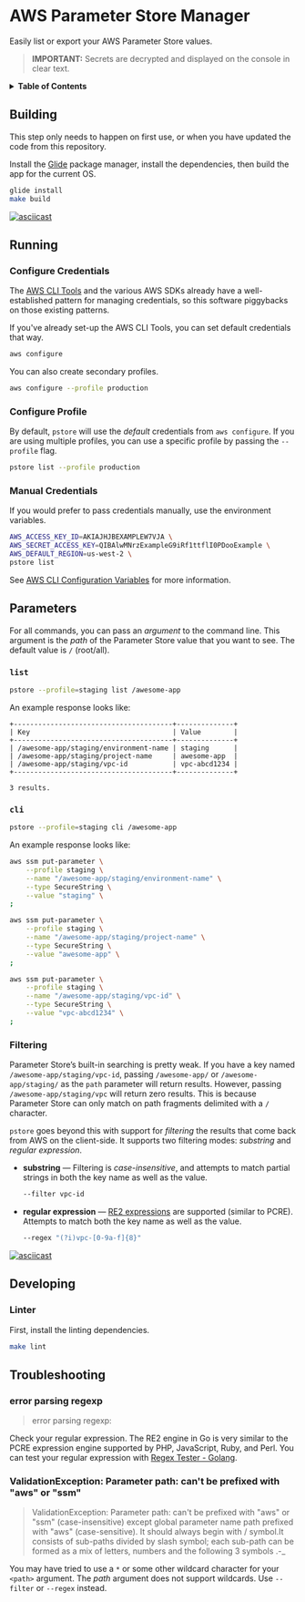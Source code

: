 # AWS Parameter Store Manager

Easily list or export your AWS Parameter Store values.

> **IMPORTANT:** Secrets are decrypted and displayed on the console in clear text.

<details>
<summary>
<b>Table of Contents</b>
</summary>

TBD

</details>

## Building

This step only needs to happen on first use, or when you have updated the code from this repository.

Install the [Glide] package manager, install the dependencies, then build the app for the current OS.

```bash
glide install
make build
```

[![asciicast](https://asciinema.org/a/186681.png)](https://asciinema.org/a/186681)

## Running

### Configure Credentials

The [AWS CLI Tools] and the various AWS SDKs already have a well-established pattern for managing credentials, so this software piggybacks on those existing patterns.

If you've already set-up the AWS CLI Tools, you can set default credentials that way.

```bash
aws configure
```

You can also create secondary profiles.

```bash
aws configure --profile production
```

### Configure Profile

By default, `pstore` will use the _default_ credentials from `aws configure`. If you are using multiple profiles, you can use a specific profile by passing the `--profile` flag.

```bash
pstore list --profile production
```

### Manual Credentials

If you would prefer to pass credentials manually, use the environment variables.

```bash
AWS_ACCESS_KEY_ID=AKIAJHJBEXAMPLEW7VJA \
AWS_SECRET_ACCESS_KEY=QIBAlwMNrzExampleG9iRf1ttflI0PDooExample \
AWS_DEFAULT_REGION=us-west-2 \
pstore list
```

See [AWS CLI Configuration Variables](https://docs.aws.amazon.com/cli/latest/topic/config-vars.html) for more information.

## Parameters

For all commands, you can pass an _argument_ to the command line. This argument is the _path_ of the Parameter Store value that you want to see. The default value is `/` (root/all).

### `list`

```bash
pstore --profile=staging list /awesome-app
```

An example response looks like:

```plain
+---------------------------------------+--------------+
| Key                                   | Value        |
+---------------------------------------+--------------+
| /awesome-app/staging/environment-name | staging      |
| /awesome-app/staging/project-name     | awesome-app  |
| /awesome-app/staging/vpc-id           | vpc-abcd1234 |
+---------------------------------------+--------------+

3 results.
```

### `cli`

```bash
pstore --profile=staging cli /awesome-app
```

An example response looks like:

```bash
aws ssm put-parameter \
    --profile staging \
    --name "/awesome-app/staging/environment-name" \
    --type SecureString \
    --value "staging" \
;

aws ssm put-parameter \
    --profile staging \
    --name "/awesome-app/staging/project-name" \
    --type SecureString \
    --value "awesome-app" \
;

aws ssm put-parameter \
    --profile staging \
    --name "/awesome-app/staging/vpc-id" \
    --type SecureString \
    --value "vpc-abcd1234" \
;
```

### Filtering

Parameter Store’s built-in searching is pretty weak. If you have a key named `/awesome-app/staging/vpc-id`, passing `/awesome-app/` or `/awesome-app/staging/` as the `path` parameter will return results. However, passing `/awesome-app/staging/vpc` will return zero results. This is because Parameter Store can only match on path fragments delimited with a `/` character.

`pstore` goes beyond this with support for _filtering_ the results that come back from AWS on the client-side. It supports two filtering modes: _substring_ and _regular expression_.

* **substring** — Filtering is _case-insensitive_, and attempts to match partial strings in both the key name as well as the value.

  ```bash
  --filter vpc-id
  ```

* **regular expression** — [RE2 expressions](https://github.com/google/re2/wiki/Syntax) are supported (similar to PCRE). Attempts to match both the key name as well as the value.

  ```bash
  --regex "(?i)vpc-[0-9a-f]{8}"
  ```

[![asciicast](https://asciinema.org/a/186679.png)](https://asciinema.org/a/186679)

## Developing

### Linter

First, install the linting dependencies.

```bash
make lint
```

## Troubleshooting

### error parsing regexp

> error parsing regexp: <error message>

Check your regular expression. The RE2 engine in Go is very similar to the PCRE expression engine supported by PHP, JavaScript, Ruby, and Perl. You can test your regular expression with [Regex Tester - Golang](https://regex-golang.appspot.com).

### ValidationException: Parameter path: can't be prefixed with "aws" or "ssm"

> ValidationException: Parameter path: can't be prefixed with "aws" or "ssm" (case-insensitive) except global parameter name path prefixed with "aws" (case-sensitive). It should always begin with / symbol.It consists of sub-paths divided by slash symbol; each sub-path can be formed as a mix of letters, numbers and the following 3 symbols .-_

You may have tried to use a `*` or some other wildcard character for your `<path>` argument. The _path_ argument does not support wildcards. Use `--filter` or `--regex` instead.

  [AWS CLI Tools]: https://aws.amazon.com/cli/
  [Glide]: https://glide.sh
